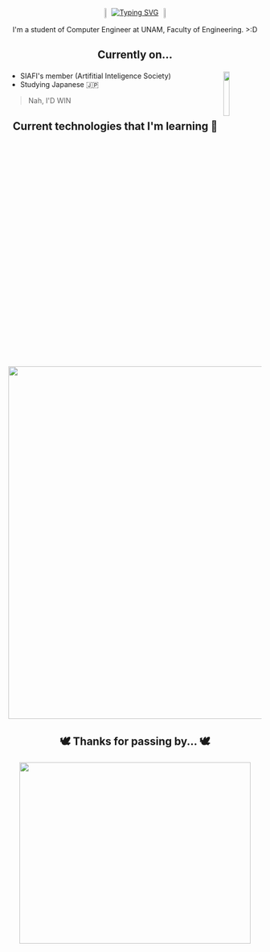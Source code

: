 <p align="center" style="display: flex; justify-content: center;">
    <img src="https://media1.tenor.com/m/xf4rlWSqMVYAAAAd/eternal-return-charlotte.gif" width="5%" style="margin: 0;" />
    <a href="https://git.io/typing-svg">
        <img src="https://readme-typing-svg.demolab.com?font=Pixelify+Sans&duration=2000&pause=500&color=FFA500&center=true&vCenter=true&width=435&lines=%F0%9F%91%BB+Hi,+i'm+CSamuel!E+%F0%9F%91%BB;%F0%9F%90%90+Welcome+to+my+profile!+%F0%9F%90%90"
            alt="Typing SVG" style="margin: 0;" />
    </a>
    <img src="https://media1.tenor.com/m/2abbiMqSkOwAAAAC/charlotte-healing-song.gif" width="5%" style="margin: 0;" />
</p>


<p align="center">
	I'm a student of Computer Engineer at UNAM, Faculty of Engineering. >:D
</p>
<!--  -->

## <p align="center"> Currently on... </p>

<p>
  <img src="gif/catinteresting.gif" align = "right" width="15%"  />
</p>
<!--- SODVI's member (student group that develops videogames) 👾 -->

- SIAFI's member (Artifitial Inteligence Society)
- Studying Japanese :jp:

> Nah, I'D WIN

## <p align="center"> Current technologies that I'm learning 👾 </p>

<p align="center">
  <a href="https://skillicons.dev">
    <img src="https://skillicons.dev/icons?i=git,python,godot,cs,js,java,github" width="700"/>
  </a>
</p>

## 	<p align="center"> 🕊️ Thanks for passing by... 🕊️ </p>
	
<p align = "center">
  <img src="https://media1.tenor.com/m/XeDKDiQYXT8AAAAd/eternal-return.gif"  width="460" height="360"  />
</p> 
